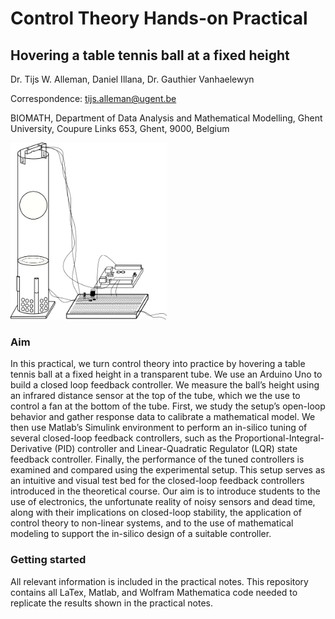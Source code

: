 # Control Theory Hands-on Practical

## Hovering a table tennis ball at a fixed height

Dr. Tijs W. Alleman, Daniel Illana, Dr. Gauthier Vanhaelewyn

Correspondence: tijs.alleman@ugent.be 

BIOMATH, Department of Data Analysis and Mathematical Modelling, Ghent University, Coupure Links 653, Ghent, 9000, Belgium

<img src="./tex/fig/setup.png" alt="setup" width="250"/>

### Aim

In this practical, we turn control theory into practice by hovering a table tennis ball at a fixed height in a transparent tube. We use an Arduino Uno to build a closed loop feedback controller. We measure the ball’s height using an infrared distance sensor at the top of the tube, which we the use to control a fan at the bottom of the tube. First, we study the setup’s open-loop behavior and gather response data to calibrate a mathematical model. We then use Matlab’s Simulink environment to perform an in-silico tuning of several closed-loop feedback controllers, such as the Proportional-Integral-Derivative (PID) controller and Linear-Quadratic Regulator (LQR) state feedback controller. Finally, the performance of the tuned controllers is examined and compared using the experimental setup. This setup serves as an intuitive and visual test bed for the closed-loop feedback controllers introduced in the theoretical course. Our aim is to introduce students to the use of electronics, the unfortunate reality of noisy sensors and dead time, along with their implications on closed-loop stability, the application of control theory to non-linear systems, and to the use of mathematical modeling to support the in-silico design of a suitable controller.

### Getting started

All relevant information is included in the practical notes. This repository contains all LaTex, Matlab, and Wolfram Mathematica code needed to replicate the results shown in the practical notes.